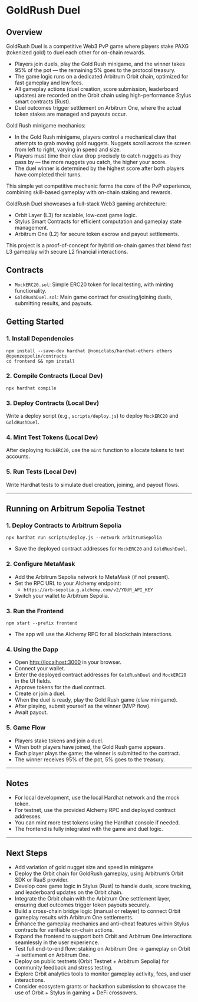 # GoldRush Duel

## Overview
GoldRush Duel is a competitive Web3 PvP game where players stake PAXG (tokenized gold) to duel each other for on-chain rewards.
- Players join duels, play the Gold Rush minigame, and the winner takes 95% of the pot — the remaining 5% goes to the protocol treasury.
- The game logic runs on a dedicated Arbitrum Orbit chain, optimized for fast gameplay and low fees.
- All gameplay actions (duel creation, score submission, leaderboard updates) are recorded on the Orbit chain using high-performance Stylus smart contracts (Rust).
- Duel outcomes trigger settlement on Arbitrum One, where the actual token stakes are managed and payouts occur.

Gold Rush minigame mechanics:
- In the Gold Rush minigame, players control a mechanical claw that attempts to grab moving gold nuggets. Nuggets scroll across the screen from left to right, varying in speed and size.
- Players must time their claw drop precisely to catch nuggets as they pass by — the more nuggets you catch, the higher your score.
- The duel winner is determined by the highest score after both players have completed their turns.

This simple yet competitive mechanic forms the core of the PvP experience, combining skill-based gameplay with on-chain staking and rewards.

GoldRush Duel showcases a full-stack Web3 gaming architecture:
- Orbit Layer (L3) for scalable, low-cost game logic.
- Stylus Smart Contracts for efficient computation and gameplay state management.
- Arbitrum One (L2) for secure token escrow and payout settlements.

This project is a proof-of-concept for hybrid on-chain games that blend fast L3 gameplay with secure L2 financial interactions.

## Contracts
- `MockERC20.sol`: Simple ERC20 token for local testing, with minting functionality.
- `GoldRushDuel.sol`: Main game contract for creating/joining duels, submitting results, and payouts.

## Getting Started

### 1. Install Dependencies

```
npm install --save-dev hardhat @nomiclabs/hardhat-ethers ethers @openzeppelin/contracts
cd frontend && npm install
```

### 2. Compile Contracts (Local Dev)

```
npx hardhat compile
```

### 3. Deploy Contracts (Local Dev)

Write a deploy script (e.g., `scripts/deploy.js`) to deploy `MockERC20` and `GoldRushDuel`.

### 4. Mint Test Tokens (Local Dev)

After deploying `MockERC20`, use the `mint` function to allocate tokens to test accounts.

### 5. Run Tests (Local Dev)

Write Hardhat tests to simulate duel creation, joining, and payout flows.

---

## Running on Arbitrum Sepolia Testnet

### 1. Deploy Contracts to Arbitrum Sepolia

```
npx hardhat run scripts/deploy.js --network arbitrumSepolia
```
- Save the deployed contract addresses for `MockERC20` and `GoldRushDuel`.

### 2. Configure MetaMask
- Add the Arbitrum Sepolia network to MetaMask (if not present).
- Set the RPC URL to your Alchemy endpoint:
  - `https://arb-sepolia.g.alchemy.com/v2/YOUR_API_KEY`
- Switch your wallet to Arbitrum Sepolia.

### 3. Run the Frontend

```
npm start --prefix frontend
```
- The app will use the Alchemy RPC for all blockchain interactions.

### 4. Using the Dapp
- Open [http://localhost:3000](http://localhost:3000) in your browser.
- Connect your wallet.
- Enter the deployed contract addresses for `GoldRushDuel` and `MockERC20` in the UI fields.
- Approve tokens for the duel contract.
- Create or join a duel.
- When the duel is ready, play the Gold Rush game (claw minigame).
- After playing, submit yourself as the winner (MVP flow).
- Await payout.

### 5. Game Flow
- Players stake tokens and join a duel.
- When both players have joined, the Gold Rush game appears.
- Each player plays the game; the winner is submitted to the contract.
- The winner receives 95% of the pot, 5% goes to the treasury.

---

## Notes
- For local development, use the local Hardhat network and the mock token.
- For testnet, use the provided Alchemy RPC and deployed contract addresses.
- You can mint more test tokens using the Hardhat console if needed.
- The frontend is fully integrated with the game and duel logic.

---

## Next Steps
- Add variation of gold nugget size and speed in minigame
- Deploy the Orbit chain for GoldRush gameplay, using Arbitrum’s Orbit SDK or RaaS provider.
- Develop core game logic in Stylus (Rust) to handle duels, score tracking, and leaderboard updates on the Orbit chain.
- Integrate the Orbit chain with the Arbitrum One settlement layer, ensuring duel outcomes trigger token payouts securely.
- Build a cross-chain bridge logic (manual or relayer) to connect Orbit gameplay results with Arbitrum One settlements.
- Enhance the gameplay mechanics and anti-cheat features within Stylus contracts for verifiable on-chain actions.
- Expand the frontend to support both Orbit and Arbitrum One interactions seamlessly in the user experience.
- Test full end-to-end flow: staking on Arbitrum One → gameplay on Orbit → settlement on Arbitrum One.
- Deploy on public testnets (Orbit Testnet + Arbitrum Sepolia) for community feedback and stress testing.
- Explore Orbit analytics tools to monitor gameplay activity, fees, and user interactions.
- Consider ecosystem grants or hackathon submission to showcase the use of Orbit + Stylus in gaming + DeFi crossovers.
